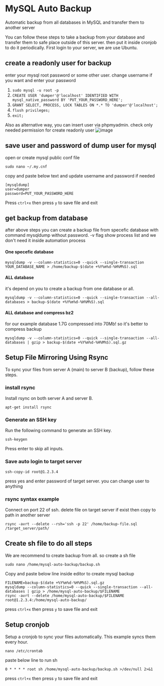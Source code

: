 # MySQL Auto Backup
Automatic backup from all databases in MySQL and transfer them to another server

You can follow these steps to take a backup from your database and transfer them to safe place outside of this server. then put it inside cronjob to do it periodically.
First login to your server, we are use Ubuntu.



## create a readonly user for backup
enter your mysql root password or some other user. change username if you want and enter your password
1. ```sudo mysql -u root -p```
2. ```CREATE USER 'dumper'@'localhost' IDENTIFIED WITH mysql_native_password BY 'PUT_YOUR_PASSWORD_HERE';```
3. ```GRANT SELECT, PROCESS, LOCK TABLES ON *.* TO 'dumper'@'localhost';```
4. ```flush privileges;```
5. ```exit;```


Also as alternative way, you can insert user via phpmyadmin. check only needed permission for create readonly user
![image](https://user-images.githubusercontent.com/8861284/111926849-1843f380-8acc-11eb-8245-183e3c5654ea.png)



## save user and password of dump user for mysql
open or create mysql public conf file

```sudo nano ~/.my.cnf```

copy and paste below text and update username and password if needed

```
[mysqldump]
user=dumper
password=PUT_YOUR_PASSWORD_HERE
```
Press `ctrl+x` then press `y` to save file and exit

## get backup from database
after above steps you can create a backup file from specefic database with command mysqldump without password. -v flag show process list and we don't need it inside automation process

#### One specefic database
```mysqldump -v --column-statistics=0 --quick --single-transaction YOUR_DATABASE_NAME > /home/backup-$(date +%Y%m%d-%H%M%S).sql```

#### ALL database
it's depend on you to create a backup from one database or all.

```mysqldump -v --column-statistics=0 --quick --single-transaction --all-databases > backup-$(date +%Y%m%d-%H%M%S).sql```

#### ALL database and compress bz2
for our example database 1.7G compressed into 70Mb! so it's better to compress backup

```mysqldump -v --column-statistics=0 --quick --single-transaction --all-databases | gzip > backup-$(date +%Y%m%d-%H%M%S).sql.gz```



## Setup File Mirroring Using Rsync
To sync your files from server A (main) to server B (backup), follow these steps.

### install rsync
Install rsync on both server A and server B.

```apt-get install rsync```

### Generate an SSH key
Run the following command to generate an SSH key.

```ssh-keygen```

Press enter to skip all inputs.

### Save auto login to target server

```ssh-copy-id root@1.2.3.4```

press yes and enter password of target server. you can change user to anything

### rsync syntax example
Connect on port 22 of ssh. delete file on target server if exist then copy to path in another server

```rsync -avrt --delete --rsh='ssh -p 22' /home/backup-file.sql /target_server/path/```



## Create sh file to do all steps
We are recommend to create backup from all. so create a sh file

```sudo nano /home/mysql-auto-backup/backup.sh```

Copy and paste below line inside editor to create mysql backup

```
FILENAME=backup-$(date +%Y%m%d-%H%M%S).sql.gz
mysqldump --column-statistics=0 --quick --single-transaction --all-databases | gzip > /home/mysql-auto-backup/$FILENAME
rsync -avrt --delete /home/mysql-auto-backup/$FILENAME root@1.2.3.4:/home/mysql-auto-backup/
```

press `ctrl+x` then press `y` to save file and exit



## Setup cronjob
Setup a cronjob to sync your files automatically. This example syncs them every hour.

```nano /etc/crontab```

paste below line to run sh

```0 * * * * root sh /home/mysql-auto-backup/backup.sh >/dev/null 2>&1```

press `ctrl+x` then press `y` to save file and exit

